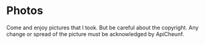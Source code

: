 # Photos

Come and enjoy pictures that I took. But be careful about the copyright. Any change or spread of the picture must be acknowledged by ApiCheunf.
